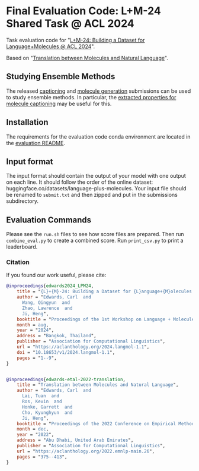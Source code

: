 # Final Evaluation Code: L+M-24 Shared Task @ ACL 2024
Task evaluation code for "[L+M-24: Building a Dataset for Language+Molecules @ ACL 2024](https://arxiv.org/abs/2403.00791)".

Based on "[Translation between Molecules and Natural Language](https://arxiv.org/abs/2204.11817)".

## Studying Ensemble Methods

The released [captioning](./captioning/submissions/) and [molecule generation](./molgen/submissions) submissions can be used to study ensemble methods. In particular, the [extracted properties for molecule captioning](./captioning/prop_files.zip) may be useful for this.

## Installation
The requirements for the evaluation code conda environment are located in the [evaluation README](../evaluation/README.md).

## Input format
The input format should contain the output of your model with one output on each line. It should follow the order of the online dataset: huggingface.co/datasets/language-plus-molecules. Your input file should be renamed to `submit.txt` and then zipped and put in the submissions subdirectory. 

## Evaluation Commands

Please see the `run.sh` files to see how score files are prepared. Then run `combine_eval.py` to create a combined score. Run `print_csv.py` to print a leaderboard. 


### Citation
If you found our work useful, please cite:


```bibtex
@inproceedings{edwards2024_LPM24,
    title = "{L}+{M}-24: Building a Dataset for {L}anguage+{M}olecules @ {ACL} 2024",
    author = "Edwards, Carl  and
      Wang, Qingyun  and
      Zhao, Lawrence  and
      Ji, Heng",
    booktitle = "Proceedings of the 1st Workshop on Language + Molecules (L+M 2024)",
    month = aug,
    year = "2024",
    address = "Bangkok, Thailand",
    publisher = "Association for Computational Linguistics",
    url = "https://aclanthology.org/2024.langmol-1.1",
    doi = "10.18653/v1/2024.langmol-1.1",
    pages = "1--9",
}


@inproceedings{edwards-etal-2022-translation,
    title = "Translation between Molecules and Natural Language",
    author = "Edwards, Carl  and
      Lai, Tuan  and
      Ros, Kevin  and
      Honke, Garrett  and
      Cho, Kyunghyun  and
      Ji, Heng",
    booktitle = "Proceedings of the 2022 Conference on Empirical Methods in Natural Language Processing",
    month = dec,
    year = "2022",
    address = "Abu Dhabi, United Arab Emirates",
    publisher = "Association for Computational Linguistics",
    url = "https://aclanthology.org/2022.emnlp-main.26",
    pages = "375--413",
}
```
